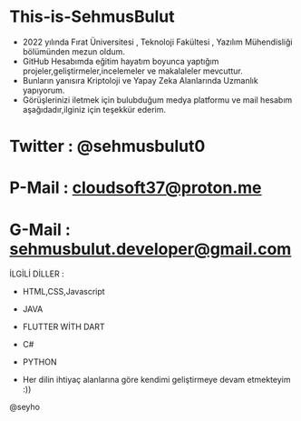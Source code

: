 # This-is-SehmusBulut


* 2022 yılında Fırat Üniversitesi , Teknoloji Fakültesi , Yazılım Mühendisliği bölümünden mezun oldum.
* GitHub Hesabımda eğitim hayatım boyunca yaptığım projeler,geliştirmeler,incelemeler ve makalaleler mevcuttur.
* Bunların yanısıra Kriptoloji ve Yapay Zeka Alanlarında Uzmanlık yapıyorum.
* Görüşlerinizi iletmek için bulubduğum medya platformu ve mail hesabım aşağıdadır,ilginiz için teşekkür ederim.



 # Twitter : @sehmusbulut0
 # P-Mail  : cloudsoft37@proton.me
 # G-Mail  : sehmusbulut.developer@gmail.com



İLGİLİ DİLLER : 

* HTML,CSS,Javascript                          
* JAVA                             
* FLUTTER WİTH DART 
* C#              
* PYTHON  

* Her dilin ihtiyaç alanlarına göre kendimi geliştirmeye devam etmekteyim :))



@seyho
